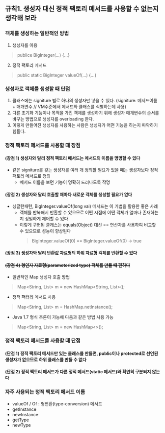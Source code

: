 ## 규칙1. 생성자 대신 정적 팩토리 메서드를 사용할 수 없는지 생각해 보라

### 객체를 생성하는 일반적인 방법
 1. 생성자를 이용
 > publice BigInteger(...) {...}
 2. 정적 팩토리 메서드
 > public static BigInteger valueOf(...) {...}

### 생성자로 객체를 생성할 때 단점
 1. 클래스에는 signiture 별로 하나의 생성자만 넣을 수 있다. 
  (signiture: 메서드이름 + 매개변수 // VM수준에서 메서드와 클래스를 식별하는데 사용)
 2. 다른 초기화 기능이나 목적을 가진 객체를 생성하기 위해 생성자 매개변수의 순서를 바꾸는 방법으로 생성자를 overloading 한다.
 3. 이렇게 만들어진 생성자를 사용하는 사람은 생성자가 어떤 기능을 하는지 파악하기 힘들다.

### 정적 팩토리 메서드를 사용할 때 장점
#### (장점 1) 생성자와 달리 정적 팩토리 메서드는 메서드의 이름을 명명할 수 있다
 * 같은 signiture를 갖는 생성자를 여러 개 정의할 필요가 있을 때는 생성자보다 정적 팩토리 메서드로 정의
   * 메서드 이름을 보면 기능이 명확히 드러나도록 작명
 
#### (장점 2) 생성자와 달리 호출할 때마다 새로운 객체를 생성할 필요가 없다
 * 싱글턴패턴, BigInteger.valueOf(long val) 메서드는 이 기법을 활용한 좋은 사례
    * 객체를 반복해서 반환할 수 있으므로 어떤 시점에 어떤 객체가 얼마나 존재하는지 정밀하게 제어할 수 있다
    * 이렇게 구현된 클래스는 equals(Object) 대신 == 연산자를 사용하여 비교할 수 있으므로 성능이 향상된다
      > BigInteger.valueOf(0) == BigInteger.valueOf(0) -> true

#### (장점 3) 생성자와 달리 반환값 자료형의 하위 자료형 객체를 반환할 수 있다

#### ~~(장점 4) 형인자 자료형(parameterized type) 객체를 만들 때 편하다~~
 * 일반적인 Map 생성자 호출 방법
 > Map<String, List<String>> m = new HashMap<String, List<String>>();
 * 정적 팩터리 메서드 사용
 > Map<String, List<String>> m = HashMap.netInstance();
 * Java 1.7 형식 추론이 가능해 다음과 같은 방법 사용 가능
 > Map<String, List<String>> m = new HashMap<>();

### 정적 팩토리 메서드를 사용할 때 단점
#### (단점 1) 정적 팩토리 메서드만 있는 클래스를 만들면, public이나 protected로 선언된 생성자가 없으므로 하위 클래스를 만들 수 없다

#### (단점 2) 정적 팩토리 메서드가 다른 정적 메서드(static 메서드)와 확연히 구분되지 않는다

### 자주 사용되는 정적 팩토리 메서드 이름
 * valueOf / Of : 형변환(type-conversion) 메서드
 * getInstance
 * newInstance
 * getType
 * newType
